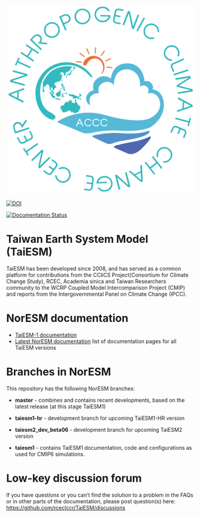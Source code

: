 ![TaiESM logo](img/ac3_logo.jpg)

[![DOI](https://doi.org/10.5281/zenodo.3626654.svg)](https://doi.org/10.5281/zenodo.1234567)


[![Documentation Status](https://readthedocs.org/projects/taiesm-docs/badge/?version=latest)](https://taiesm-docs.readthedocs.io/en/latest/?badge=latest)

# Taiwan Earth System Model (TaiESM)

TaiESM has been developed since 2008, and has served as a common platform for contributions from the CCliCS Project(Consortium for Climate Change Study), RCEC, Academia sinica and Taiwan Researchers community to the WCRP Coupled Model Intercomparison Project (CMIP) and reports from the Intergovernmental Panel on Climate Change (IPCC).


# NorESM documentation

- [TaiESM-1 documentation](https://taiesm-docs.readthedocs.io/en/taiesm1)
- [Latest NorESM documentation](https://taiesm-docs.readthedocs.io/en/latest) list of documentation pages for all TaiESM versions


# Branches in NorESM

This repository has the following NorESM branches:

* **master** - combines and contains recent developments, based on the latest release (at this stage TaiESM1)

* **taiesm1-hr** - development branch for upcoming TaiESM1-HR version

* **taiesm2_dev_beta06** - development branch for upcoming TaiESM2 version

* **taiesm1** - contains TaiESM1 documentation, code and configurations as used for CMIP6 simulations.


# Low-key discussion forum

If you have questions or you can’t find the solution to a problem in the FAQs or in other parts of the documentation, please post question(s) here: 
https://github.com/rceclccr/TaiESM/discussions
